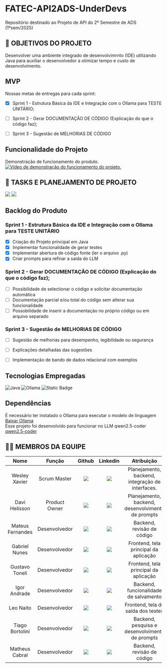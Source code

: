 # FATEC-API2ADS-UnderDevs
Repositório destinado ao Projeto de API do 2º Semestre de ADS (1ºsem/2025)

## 🎯 OBJETIVOS DO PROJETO

Desenvolver uma ambiente integrado de desenvolvimrnto (IDE) utilizando Java para auxiliar o desenvolvedor a otimizar tempo e custo de desenvolvimento.


## MVP
Nossas metas de entregas para cada sprint:
- [x] Sprint 1 - Estrutura Básica da IDE e Integração com o Ollama para TESTE UNITÁRIO;
- [ ] Sprint 2 - Gerar DOCUMENTAÇÃO DE CÓDIGO (Explicação do que o código faz);
- [ ] Sprint 3 - Sugestão de MELHORIAS DE CÓDIGO


## Funcionalidade do Projeto

Demonstração de funcionamento do produto.
[![Vídeo de demonstração do funcionamento do projeto.](https://img.youtube.com/vi/eVcpcdifMBw/0.jpg)](https://www.youtube.com/watch?v=eVcpcdifMBw)

## 📖 TASKS E PLANEJAMENTO DE PROJETO
<a href="https://fatecapi2.atlassian.net/jira/software/projects/AU/boards/3?atlOrigin=eyJpIjoiNmEzNGIyNTNiZjhmNGMyZGIzZGZmYzBhOWU3ZmI2MzAiLCJwIjoiaiJ9"><img src="https://img.shields.io/badge/Jira-0052CC?style=for-the-badge&logo=Jira&logoColor=white"></a> <a href="https://well-tachometer-340.notion.site/API2-BACKLOG-1b579cdb9d89807b8761fa0c806532f0#1b579cdb9d898075b0b2db969609b469"><img src="https://img.shields.io/badge/Notion-000000?style=for-the-badge&logo=notion&logoColor=white"></a>


## Backlog do Produto
### Sprint 1 - Estrutura Básica da IDE e Integração com o Ollama para TESTE UNITÁRIO  
- [x] Criação do Projeto principal em Java
- [x] Implementar funcionalidade de gerar testes
- [x] Implementar abertura de código fonte (ler o arquivo .py)
- [x] Criar prompts para refinar a saída do LLM

### Sprint 2 - Gerar DOCUMENTAÇÃO DE CÓDIGO (Explicação do que o código faz);
- [ ] Possibilidade de selectionar o código e solicitar documentação automática
- [ ] Documentação parcial e/ou total do código sem alterar sua funcionalidade
- [ ] Possobilidade de inserir a documentação no próprio código ou em arquivo separado

### Sprint 3 - Sugestão de MELHORIAS DE CÓDIGO
- [ ] Sugestão de melhorias para desempenho, legibilidade ou segurança
- [ ] Explicações detalhadas das sugestões
- [ ] Implementação de bando de dados relacional com exemplos


## Tecnologias Empregadas

![Java](https://img.shields.io/badge/Java-ED8B00?style=for-the-badge&logo=openjdk&color=black) ![Ollama](https://img.shields.io/badge/-Ollama-000000?style=for-the-badge&logo=ollama&logoColor=white)  ![Static Badge](https://img.shields.io/badge/GIT-white?style=for-the-badge&logo=git&color=black)


## Dependências
É necessário ter instalado o Ollama para executar o modelo de linguagem [Baixar Ollama](https://ollama.com/)  
Esse projeto foi desenvolvido para funcionar no LLM qwen2.5-coder [qwen2.5-coder](https://ollama.com/library/qwen2.5-coder)

<!-- - MySQL ?? -->



## 👨‍💻 MEMBROS DA EQUIPE
|      Nome      |    Função       |                            Github                             |                           Linkedin                           | Atribuição       |
| :--------------: | :-----------: | :----------------------------------------------------------: | :----------------------------------------------------------: | :----------------: |
| Wesley Xavier | Scrum Master | <a href="https://github.com/Mateus-Frnds"><img src="https://img.shields.io/badge/GitHub-100000?style=for-the-badge&logo=github&logoColor=white"></a> | <a href="https://www.linkedin.com/in/o-mateus-fernandes?utm_source=share&utm_campaign=share_via&utm_content=profile&utm_medium=ios_app"><img src="https://img.shields.io/badge/LinkedIn-0077B5?style=for-the-badge&logo=linkedin&logoColor=white"></a> | Planejamento, backend, integração de interfaces.      |
| Davi Helisson  | Product Owner  | <a href="https://github.com/Matiyyah"><img src="https://img.shields.io/badge/GitHub-100000?style=for-the-badge&logo=github&logoColor=white"></a> | <a href="https://www.linkedin.com/in/matheus-cabral-oliveira-7104b2220/"><img src="https://img.shields.io/badge/LinkedIn-0077B5?style=for-the-badge&logo=linkedin&logoColor=white"></a> | Planejamento, backend, desenvolvimento de prompts |
| Mateus Fernandes   | Desenvolvedor  | <a href="https://github.com/davihelisson"><img src="https://img.shields.io/badge/GitHub-100000?style=for-the-badge&logo=github&logoColor=white"></a> | <a href="https://www.linkedin.com/in/davihelisson/"><img src="https://img.shields.io/badge/LinkedIn-0077B5?style=for-the-badge&logo=linkedin&logoColor=white"></a> | Backend, revisão de código           |
| Gabriel Nunes   | Desenvolvedor  | <a href="https://github.com/gabrielnunes926"><img src="https://img.shields.io/badge/GitHub-100000?style=for-the-badge&logo=github&logoColor=white"></a> | <a href="https://www.linkedin.com/in/gabriel-de-barcelos-nunes-a7a69832a/"><img src="https://img.shields.io/badge/LinkedIn-0077B5?style=for-the-badge&logo=linkedin&logoColor=white"></a> | Frontend, tela principal da aplicação        |
| Gustavo Toneli  | Desenvolvedor  | <a href="https://github.com/G59-Toneli"><img src="https://img.shields.io/badge/GitHub-100000?style=for-the-badge&logo=github&logoColor=white"></a> | <a href="https://www.linkedin.com/in/gustavo-toneli-de-oliveira-b46756228/"><img src="https://img.shields.io/badge/LinkedIn-0077B5?style=for-the-badge&logo=linkedin&logoColor=white"></a> | Frontend, tela principal da aplicação          |
| Igor Andrade    | Desenvolvedor  | <a href="https://github.com/IgorAndrade2024"><img src="https://img.shields.io/badge/GitHub-100000?style=for-the-badge&logo=github&logoColor=white"></a> | <a href="https://www.linkedin.com/in/igor-andrade-b3b434327?utm_source=share&utm_campaign=share_via&utm_content=profile&utm_medium=android_app"><img src="https://img.shields.io/badge/LinkedIn-0077B5?style=for-the-badge&logo=linkedin&logoColor=white"></a> | Backend, funcionalidade de salvamento          |
| Leo Naito    | Desenvolvedor  | <a href="https://github.com/LNaito"><img src="https://img.shields.io/badge/GitHub-100000?style=for-the-badge&logo=github&logoColor=white"></a> | <a href=" "><img src="https://img.shields.io/badge/LinkedIn-0077B5?style=for-the-badge&logo=linkedin&logoColor=white"></a> | Frontend, tela de saída dos testes          |
| Tiago Bortolini   | Desenvolvedor  | <a href="https://github.com/deusimortal"><img src="https://img.shields.io/badge/GitHub-100000?style=for-the-badge&logo=github&logoColor=white"></a> | <a href="https://br.linkedin.com/in/tiago-bortolini-772b162b6/"><img src="https://img.shields.io/badge/LinkedIn-0077B5?style=for-the-badge&logo=linkedin&logoColor=white"></a> | Backend, pesquisa e desenvolvimento de prompts          |
| Matheus Cabral   | Desenvolvedor  | <a href="https://github.com/xvierdev"><img src="https://img.shields.io/badge/GitHub-100000?style=for-the-badge&logo=github&logoColor=white"></a> | <a href="https://br.linkedin.com/in/xvierbr"><img src="https://img.shields.io/badge/LinkedIn-0077B5?style=for-the-badge&logo=linkedin&logoColor=white"></a> | Backend, revisão de código |
